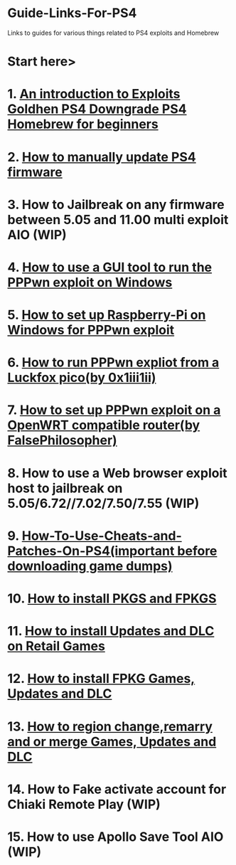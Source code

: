 # Guide-Links-For-PS4
Links to guides for various things related to PS4 exploits and Homebrew  
# Start here>    
# 1. [An introduction to Exploits Goldhen PS4 Downgrade PS4 Homebrew for beginners](https://github.com/DrYenyen/An-introduction-to-Exploits-Goldhen-and-PS4-Homebrew-for-beginners?tab=readme-ov-file)  
# 2. [How to manually update PS4 firmware](https://github.com/DrYenyen/PS4-Firware-Update-Guide)     
# 3. How to Jailbreak on any firmware between 5.05 and 11.00 multi exploit AIO (WIP)        
# 4. [How to use a GUI tool to run the PPPwn exploit on Windows](https://github.com/DrYenyen/PPPwnGo-Guide)           
# 5. [How to set up Raspberry-Pi on Windows for PPPwn exploit](https://github.com/DrYenyen/PPPwn-Setup-Guide-For-Raspberry-Pi)            
# 6. [How to run PPPwn expliot from a Luckfox pico(by 0x1iii1ii)](https://github.com/0x1iii1ii/PPPwn-Luckfox)
# 7. [How to set up PPPwn exploit on a OpenWRT compatible router(by FalsePhilosopher)](https://github.com/FalsePhilosopher/PPPwnWRT)    
# 8. How to use a Web browser exploit host to jailbreak on 5.05/6.72//7.02/7.50/7.55 (WIP)         
# 9. [How-To-Use-Cheats-and-Patches-On-PS4(important before downloading game dumps)](https://github.com/DrYenyen/How-To-Use-Goldhen-Cheats-and-Patches-On-PS4)               
# 10. [How to install PKGS and FPKGS](https://github.com/DrYenyen/How-To-Install-PS4-FPKGS)              
# 11. [How to install Updates and DLC on Retail Games](https://github.com/DrYenyen/How-to-install-Updates-and-DLC-on-Retail-Games)                
# 12. [How to install FPKG Games, Updates and DLC](https://github.com/DrYenyen/-How-to-install-FPKG-Games-Updates-and-DLC-)  
# 13. [How to region change,remarry and or merge Games, Updates and DLC](https://github.com/DrYenyen/How-to-region-change-remarry-or-merge-Games-Updates-and-DLC)           
# 14. How to Fake activate account for Chiaki Remote Play (WIP)              
# 15. How to use Apollo Save Tool AIO (WIP)                    
   
